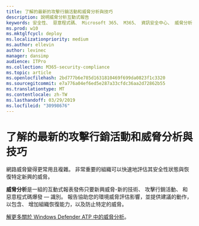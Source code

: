 ```yaml
---
title: 了解的最新的攻擊行銷活動和威脅分析與技巧
description: 說明威脅分析互動式報告
keywords: 安全性、 惡意程式碼、 Microsoft 365、 M365、 資訊安全中心、 威脅分析 Windows Defender ATP、 網路、 安全性狀態，新興的威脅
ms.prod: w10
ms.mktglfcycl: deploy
ms.localizationpriority: medium
ms.author: ellevin
author: levinec
manager: dansimp
audience: ITPro
ms.collection: M365-security-compliance
ms.topic: article
ms.openlocfilehash: 2bd777b6e785d1631810469f699da0823f1c3320
ms.sourcegitcommit: e7a776a04ef6ed5e287a33cfdc36aa2d72862b55
ms.translationtype: MT
ms.contentlocale: zh-TW
ms.lasthandoff: 03/29/2019
ms.locfileid: "30998676"
---
```

# <a name="understand-the-latest-attack-campaigns-and-techniques-with-threat-analytics"></a>了解的最新的攻擊行銷活動和威脅分析與技巧

網路威脅變得更常用且複雜。 非常重要的組織可以快速地評估其安全性狀態與恢復特定新興的威脅。

**威脅分析**是一組的互動式報表發佈只要新興威脅-新的技術、 攻擊行銷活動、 和惡意程式碼爆發 — 識別。 報告協助您的環境威脅評估影響，並提供建議的動作，以包含、 增加組織恢復能力，以及防止特定的威脅。

[解更多關於 Windows Defender ATP 中的威脅分析](https://docs.microsoft.com/en-us/windows/security/threat-protection/windows-defender-atp/threat-analytics)。  
